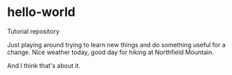 # hello-world
Tutorial repository

Just playing around trying to learn new things and do something useful for a change.
Nice weather today, good day for hiking at Northfield Mountain.

And I think that's about it.
